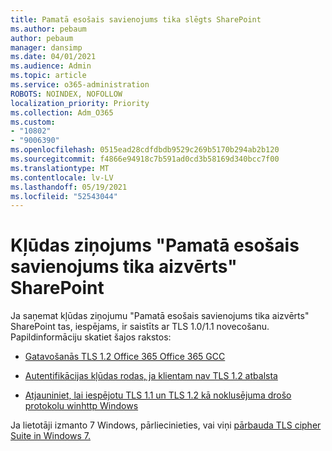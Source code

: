 ```yaml
---
title: Pamatā esošais savienojums tika slēgts SharePoint
ms.author: pebaum
author: pebaum
manager: dansimp
ms.date: 04/01/2021
ms.audience: Admin
ms.topic: article
ms.service: o365-administration
ROBOTS: NOINDEX, NOFOLLOW
localization_priority: Priority
ms.collection: Adm_O365
ms.custom:
- "10802"
- "9006390"
ms.openlocfilehash: 0515ead28cdfdbdb9529c269b5170b294ab2b120
ms.sourcegitcommit: f4866e94918c7b591ad0cd3b58169d340bcc7f00
ms.translationtype: MT
ms.contentlocale: lv-LV
ms.lasthandoff: 05/19/2021
ms.locfileid: "52543044"
---
```

# <a name="the-underlying-connection-was-closed-error-in-sharepoint"></a>Kļūdas ziņojums "Pamatā esošais savienojums tika aizvērts" SharePoint

Ja saņemat kļūdas ziņojumu "Pamatā esošais savienojums tika aizvērts" SharePoint tas, iespējams, ir saistīts ar TLS 1.0/1.1 novecošanu. Papildinformāciju skatiet šajos rakstos:

- [Gatavošanās TLS 1.2 Office 365 Office 365 GCC](/microsoft-365/compliance/prepare-tls-1.2-in-office-365)

- [Autentifikācijas kļūdas rodas, ja klientam nav TLS 1.2 atbalsta](https://review.docs.microsoft.com/sharepoint/troubleshoot/administration/authentication-errors-tls12-support)

- [Atjauniniet, lai iespējotu TLS 1.1 un TLS 1.2 kā noklusējuma drošo protokolu winhttp Windows](https://support.microsoft.com/topic/update-to-enable-tls-1-1-and-tls-1-2-as-default-secure-protocols-in-winhttp-in-windows-c4bd73d2-31d7-761e-0178-11268bb10392)

Ja lietotāji izmanto 7 Windows, pārliecinieties, vai viņi [pārbauda TLS cipher Suite in Windows 7.](/windows/win32/secauthn/tls-cipher-suites-in-windows-7)